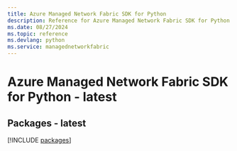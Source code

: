 ```yaml
---
title: Azure Managed Network Fabric SDK for Python
description: Reference for Azure Managed Network Fabric SDK for Python
ms.date: 08/27/2024
ms.topic: reference
ms.devlang: python
ms.service: managednetworkfabric
---
```

# Azure Managed Network Fabric SDK for Python - latest
## Packages - latest
[!INCLUDE [packages](managed-network-fabric-index.md)]